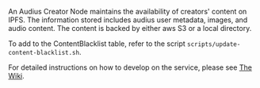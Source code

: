 An Audius Creator Node maintains the availability of creators' content on IPFS. The information stored includes audius user metadata, images, and audio content. The content is backed by either aws S3 or a local directory.

To add to the ContentBlacklist table, refer to the script `scripts/update-content-blacklist.sh`.

For detailed instructions on how to develop on the service, please see [The Wiki](https://github.com/AudiusProject/audius-protocol/wiki/Creator-Node-%E2%80%90-How-to-run).